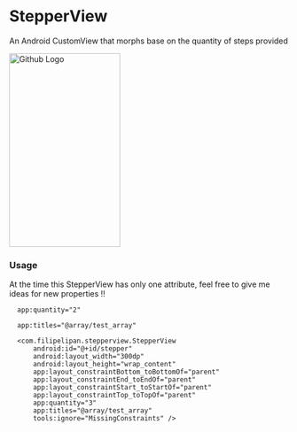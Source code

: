 # StepperView
An Android CustomView that morphs base on the quantity of steps provided

  <img src="https://user-images.githubusercontent.com/16981140/45706436-a123f200-bb52-11e8-88e2-566bf6d12f4d.gif" width="200" height="350" title="Github Logo">

### Usage
  At the time this StepperView has only one attribute, feel free to give me ideas for new properties !!
  
  ```
    app:quantity="2"
    
    app:titles="@array/test_array"
    
    <com.filipelipan.stepperview.StepperView
        android:id="@+id/stepper"
        android:layout_width="300dp"
        android:layout_height="wrap_content"
        app:layout_constraintBottom_toBottomOf="parent"
        app:layout_constraintEnd_toEndOf="parent"
        app:layout_constraintStart_toStartOf="parent"
        app:layout_constraintTop_toTopOf="parent"
        app:quantity="3"
        app:titles="@array/test_array"
        tools:ignore="MissingConstraints" />
```

